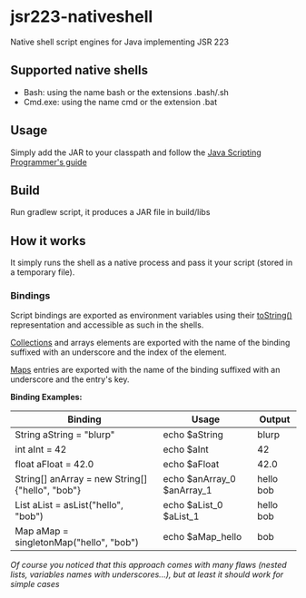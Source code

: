 # jsr223-nativeshell

Native shell script engines for Java implementing JSR 223

## Supported native shells

* Bash: using the name bash or the extensions .bash/.sh
* Cmd.exe: using the name cmd or the extension .bat

## Usage

Simply add the JAR to your classpath and follow the [Java Scripting Programmer's guide](http://docs.oracle.com/javase/6/docs/technotes/guides/scripting/programmer_guide/index.html)

## Build

Run gradlew script, it produces a JAR file in build/libs

## How it works

It simply runs the shell as a native process and pass it your script (stored in a temporary file).

### Bindings

Script bindings are exported as environment variables using their [toString()](http://docs.oracle.com/javase/7/docs/api/java/lang/Object.html#toString())
 representation and accessible as such in the shells.

[Collections](http://docs.oracle.com/javase/7/docs/api/java/util/Collection.html) and arrays elements are exported with
the name of the binding suffixed with an underscore and the index of the element.

[Maps](http://docs.oracle.com/javase/7/docs/api/java/util/Map.html) entries are exported with the name
of the binding suffixed with an underscore and the entry's key.

**Binding Examples:**

| Binding                                         | Usage                      | Output    |
| ----------------------------------------------- |--------------------------- | --------- |
| String aString = "blurp"                        | echo $aString              | blurp     |
| int aInt = 42                                   | echo $aInt                 | 42        |
| float aFloat = 42.0                             | echo $aFloat               | 42.0      |
| String[] anArray = new String[]{"hello", "bob"} | echo $anArray_0 $anArray_1 | hello bob |
| List aList = asList("hello", "bob")             | echo $aList_0 $aList_1     | hello bob |
| Map aMap = singletonMap("hello", "bob")         | echo $aMap_hello           | bob       |

_Of course you noticed that this approach comes with many flaws (nested lists, variables names with underscores...), but
at least it should work for simple cases_
